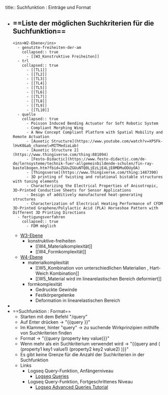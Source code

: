 title:: Suchfunktion : Einträge und Format

- ==Liste der möglichen Suchkriterien für die Suchfunktion==
	-
	  <ins>W2-Ebene</ins>
		- genutzte-freiheiten-der-am
		  collapsed:: true
			- [[W3_Konstruktive Freiheiten]]
		- trl
		  collapsed:: true
			- [[TL1]]
			- [[TL2]]
			- [[TL3]]
			- [[TL4]]
			- [[TL5]]
			- [[TL6]]
			- [[TL7]]
			- [[TL8]]
			- [[TL9]]
			- [[TL10]]
		- quelle
		  collapsed:: true
			- Poisson Induced Bending Actuator for Soft Robotic System
			- Compliant Morphing Wing
			- A New Concept Compliant Platform with Spatial Mobility and Remote Actuation
			- [Auxetic Structure](https://www.youtube.com/watch?v=XP5Fk-lHvK0&ab_channel=MITMediaLab)
			- [Auxetic Structure 2](https://www.thingiverse.com/thing:881094)
			- [Festo-Didactic](https://www.festo-didactic.com/de-de/lernsysteme/technik-fuer-allgemeinbildende-schulen/fin-ray-bastelbogen.htm?fbid=ZGUuZGUuNTQ0LjEzLjE4LjE0MDMuODUyOA)
			- [Thingsverse](https://www.thingiverse.com/thing:1487390)
			- 3D printing of twisting and rotational bistable structures with tuning elements
			- Characterizing the Electrical Properties of Anisotropic, 3D-Printed Conductive Sheets for Sensor Applications
			- Design of additively manufactured heat-generating structures
			- Characterization of Electrical Heating Performance of CFDM 3D-Printed Graphene/Polylactic Acid (PLA) Horseshoe Pattern with Different 3D Printing Directions
		- fertigungsverfahren
		  collapsed:: true
			- FDM möglich
	-
	  <ins>W3-Ebene</ins>
		- konstruktive-freiheiten
			- [[W4_Materialkomplexität]]
			- [[W4_Formkomplexität]]
	-
	  <ins>W4-Ebene</ins>
		- materialkomplexität
			- [[W5_Kombination von unterschiedlichen Materialien , Hart-Weich Kombination]]
			- [[W5_Material wird im linearelastischen Bereich deformiert]]
		- formkomplexität
			- Gedruckte Gewinde
			- Festkörpergelenke
			- Deformation in linearelastischen Bereich
-
- ==Suchfunktion : Format==
	- Starten mit dem Befehl "/query"
	- Auf Enter drücken -> "{{query }}"
	- Im Klammer, hinter "query" -> zu suchende Wirkprinzipien mithilfe von Suchkriterien finden
	- Format -> "{{query (property key value)}}"
	- Wenn mehr als ein Suchkriterium verwendet wird -> "{{query and ( (property1 key1 value1) (property2 key2 value2) )}}"
	- Es gibt keine Grenze für die Anzahl der Suchkriterien in der Suchfunktion
	- Links
		- Logseq Query-Funktion, Anfängerniveau
			- [Logseq Queries](https://logseq.github.io/#/page/queries)
		- Logseq Query-Funktion, Fortgeschrittenes Niveau
			- [Logseq Advanced Queries Tutorial](https://mschmidtkorth.github.io/logseq-msk-docs/#/page/Queries%2FAdvanced%20Queries%2FTutorial)